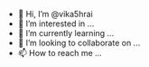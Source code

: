 - 👋 Hi, I’m @vika5hrai
- 👀 I’m interested in ...
- 🌱 I’m currently learning ...
- 💞️ I’m looking to collaborate on ...
- 📫 How to reach me ...

<!---
vika5hrai/vika5hrai is a ✨ special ✨ repository because its `README.md` (this file) appears on your GitHub profile.
You can click the Preview link to take a look at your changes.
--->
